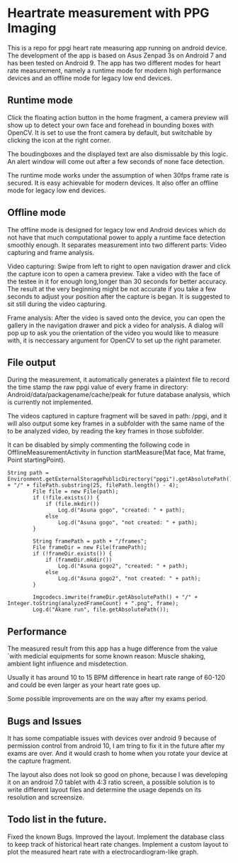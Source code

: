 # Heartrate measurement with PPG Imaging 

This is a repo for ppgi heart rate measuring app running on android device. The development of the app is based on Asus Zenpad 3s on Android 7 and has been tested on Android 9.
The app has two different modes for heart rate measurement, namely a runtime mode for modern high performance devices and an offline mode for legacy low end devices.

## Runtime mode 
Click the floating action button in the home fragment, a camera preview will show up to detect your own face and forehead in bounding boxes with OpenCV. It is set to use the front camera by default, but switchable by clicking the icon at the right corner. 

The boudingboxes and the displayed text are also dismissable by this logic. An alert window will come out after a few seconds of none face detection.

The runtime mode works under the assumption of when 30fps frame rate is secured. It is easy achievable for modern devices. It also offer an offline mode for legacy low end devices.

## Offline mode
The offline mode is designed for legacy low end Android devices which do not have that much computational power to apply a runtime face detection smoothly enough. It separates measurement into two different parts: Video capturing and frame analysis.

Video capturing: Swipe from left to right to open navigation drawer and click the capture icon to open a camera preview. Take a video with the face of the testee in it for enough long,longer than 30 seconds for better accuracy. The result at the very beginning might be not accurate if you take a few seconds to adjust your position after the capture is began. It is suggested to sit still during the video capturing.

Frame analysis: After the video is saved onto the device, you can open the gallery in the navigation drawer and pick a video for analysis. A dialog will pop up to ask you the orientation of the video you would like to measure with, it is neccessary argument for OpenCV to set up the right parameter. 

## File output
During the measurement, it automatically generates a plaintext file to record the time stamp  the raw ppgi value of every frame in directory: Android/data/packagename/cache/peak for future database analysis, which is currently not implemented.

The videos captured in capture fragment will be saved in path: /ppgi, and it will also output some key frames in a subfolder with the same name of the to be analyzed video, by reading the key frames in those subfolder.

It can be disabled by simply commenting the following code in OfflineMeasurementActivity in function startMeasure(Mat face, Mat frame, Point startingPoint).

    String path = Environment.getExternalStoragePublicDirectory("ppgi").getAbsolutePath() + "/" + filePath.substring(25, filePath.length() - 4);
            File file = new File(path);
            if (!file.exists()) {
                if (file.mkdir())
                    Log.d("Asuna gogo", "created: " + path);
                else
                    Log.d("Asuna gogo", "not created: " + path);
            }

            String framePath = path + "/frames";
            File frameDir = new File(framePath);
            if (!frameDir.exists()) {
                if (frameDir.mkdir())
                    Log.d("Asuna gogo2", "created: " + path);
                else
                    Log.d("Asuna gogo2", "not created: " + path);
            }

            Imgcodecs.imwrite(frameDir.getAbsolutePath() + "/" + Integer.toString(analyzedFrameCount) + ".png", frame);
            Log.d("Akane run", file.getAbsolutePath());

## Performance
The measured result from this app has a huge difference from the value´with medicial equipments for some known reason: Muscle shaking, ambient light influence and misdetection.

Usually it has around 10 to 15 BPM difference in heart rate range of 60-120 and could be even larger as your heart rate goes up.

Some possible improvements are on the way after my exams period.

## Bugs and Issues
It has some compatiable issues with devices over android 9 because of permission control from android 10, I am tring to fix it in the future after my exams are over. And it would crash to home when you rotate your device at the capture fragment.

The layout also does not look so good on phone, because I was developing it on an android 7.0 tablet with 4:3 ratio screen, a possible solution is to write different layout files and determine the usage depends on its resolution and screensize.

## Todo list in the future.
Fixed the known Bugs.
Improved the layout.
Implement the database class to keep track of historical heart rate changes.
Implement a custom layout to plot the measured heart rate with a electrocardiogram-like graph. 
